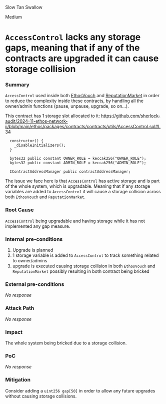 Slow Tan Swallow

Medium

# `AccessControl` lacks any storage gaps, meaning that if any of the contracts are upgraded it can cause storage collision

### Summary

`AccessControl` used inside both [EthosVouch](https://github.com/sherlock-audit/2024-11-ethos-network-ii/blob/main/ethos/packages/contracts/contracts/EthosVouch.sol#L67) and [ReputationMarket](https://github.com/sherlock-audit/2024-11-ethos-network-ii/blob/main/ethos/packages/contracts/contracts/ReputationMarket.sol#L36) in order to reduce the complexity inside these contracts, by handling all the owner/admin functions (pause, unpause, upgrade, so on...).

This contract has 1 storage slot allocated to it:
https://github.com/sherlock-audit/2024-11-ethos-network-ii/blob/main/ethos/packages/contracts/contracts/utils/AccessControl.sol#L34
```solidity
  constructor() {
    _disableInitializers();
  }

  bytes32 public constant OWNER_ROLE = keccak256("OWNER_ROLE");
  bytes32 public constant ADMIN_ROLE = keccak256("ADMIN_ROLE");

  IContractAddressManager public contractAddressManager;
```

The issue we face here is that `AccessControl` has active storage and is part of the whole system, which is upgradable. Meaning that if any storage variables are added to `AccessControl` it will cause a storage collision across both `EthosVouch` and `ReputationMarket`.

### Root Cause

`AccessControl` being upgradable and having storage while it has not implemented any gap measure.

### Internal pre-conditions

1. Upgrade is planned
2. 1 storage variable is added to `AccessControl` to track something related to owner/admins
3. upgrade is executed causing storage collision in both `EthosVouch` and `ReputationMarket` possibly resulting in both contract being bricked

### External pre-conditions

_No response_

### Attack Path

_No response_

### Impact

The whole system being bricked due to a storage collision.

### PoC

_No response_

### Mitigation

Consider adding a `uint256 gap[50]` in order to allow any future upgrades without causing storage collisions. 
